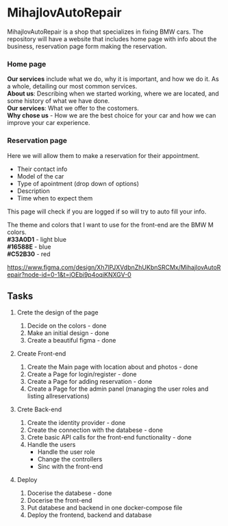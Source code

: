 # MihajlovAutoRepair

MihajlovAutoRepair is a shop that specializes in fixing BMW cars. The repository will have a website that includes home page with info about the business, reservation page form making the reservation.

### Home page

**Our services** include what we do, why it is important, and how we do it. As a whole, detailing our most common services. <br>
**About us**: Describing when we started working, where we are located, and some history of what we have done.<br>
**Our services**: What we offer to the costomers. <br>
**Why chose us** - How we are the best choice for your car and how we can improve your car experience.

### Reservation page
Here we will allow them to make a reservation for their appointment.
 - Their contact info
 - Model of the car 
 - Type of apointment (drop down of options)
 - Description
 - Time when to expect them

This page will check if you are logged if so will try to auto fill your info.


The theme and colors that I want to use for the front-end are the BMW M colors.<br>
**#33A0D1**  - light blue<br>
**#16588E**  - blue<br>
**#C52B30**  - red<br>

https://www.figma.com/design/Xh7lPJXVdbnZhUKbnSRCMx/MihajlovAutoRepair?node-id=0-1&t=jOEbi9p4oqiKNXGV-0



## Tasks
1. Crete the design of the page
    1. Decide on the colors - done
    2. Make an initial design - done
    3. Create a beautiful figma - done
2. Create Front-end
    1. Create the Main page with location about and photos - done
    2. Create a Page for login/register - done
    3. Create a Page for adding reservation - done
    4. Create a Page for the admin panel (managing the user roles and listing allreservations)
3. Crete Back-end
    1. Create the identity provider - done
    2. Create the connection with the databese - done
    3. Crete basic API calls for the front-end functionality - done
    4. Handle the users
        - Handle the user role 
        - Change the controllers
        - Sinc with the front-end

4. Deploy
    1. Docerise the databese - done
    2. Docerise the front-end
    3. Put databese and backend in one docker-compose file
    4. Deploy the frontend, backend and database